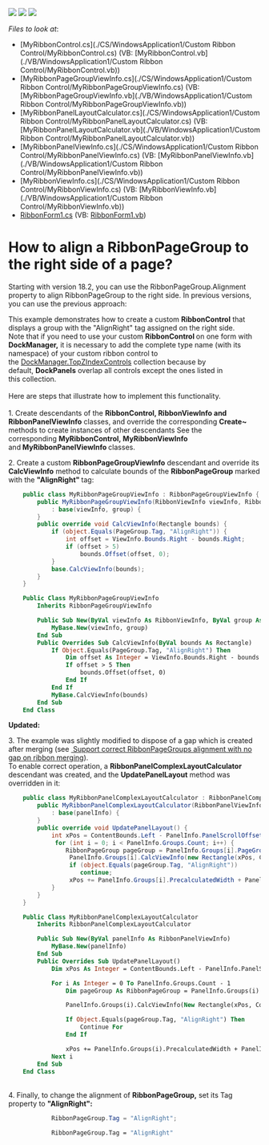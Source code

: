 <!-- default badges list -->
![](https://img.shields.io/endpoint?url=https://codecentral.devexpress.com/api/v1/VersionRange/128616053/10.2.3%2B)
[![](https://img.shields.io/badge/Open_in_DevExpress_Support_Center-FF7200?style=flat-square&logo=DevExpress&logoColor=white)](https://supportcenter.devexpress.com/ticket/details/E2869)
[![](https://img.shields.io/badge/📖_How_to_use_DevExpress_Examples-e9f6fc?style=flat-square)](https://docs.devexpress.com/GeneralInformation/403183)
<!-- default badges end -->
<!-- default file list -->
*Files to look at*:

* [MyRibbonControl.cs](./CS/WindowsApplication1/Custom Ribbon Control/MyRibbonControl.cs) (VB: [MyRibbonControl.vb](./VB/WindowsApplication1/Custom Ribbon Control/MyRibbonControl.vb))
* [MyRibbonPageGroupViewInfo.cs](./CS/WindowsApplication1/Custom Ribbon Control/MyRibbonPageGroupViewInfo.cs) (VB: [MyRibbonPageGroupViewInfo.vb](./VB/WindowsApplication1/Custom Ribbon Control/MyRibbonPageGroupViewInfo.vb))
* [MyRibbonPanelLayoutCalculator.cs](./CS/WindowsApplication1/Custom Ribbon Control/MyRibbonPanelLayoutCalculator.cs) (VB: [MyRibbonPanelLayoutCalculator.vb](./VB/WindowsApplication1/Custom Ribbon Control/MyRibbonPanelLayoutCalculator.vb))
* [MyRibbonPanelViewInfo.cs](./CS/WindowsApplication1/Custom Ribbon Control/MyRibbonPanelViewInfo.cs) (VB: [MyRibbonPanelViewInfo.vb](./VB/WindowsApplication1/Custom Ribbon Control/MyRibbonPanelViewInfo.vb))
* [MyRibbonViewInfo.cs](./CS/WindowsApplication1/Custom Ribbon Control/MyRibbonViewInfo.cs) (VB: [MyRibbonViewInfo.vb](./VB/WindowsApplication1/Custom Ribbon Control/MyRibbonViewInfo.vb))
* [RibbonForm1.cs](./CS/WindowsApplication1/RibbonForm1.cs) (VB: [RibbonForm1.vb](./VB/WindowsApplication1/RibbonForm1.vb))
<!-- default file list end -->
# How to align a RibbonPageGroup to the right side of a page?

<p>Starting with version 18.2, you can use the RibbonPageGroup.Alignment property to align RibbonPageGroup to the right side. In previous versions, you can use the previous approach:</p>

<p>This example demonstrates how to create a custom <strong>RibbonControl</strong> that displays a group with the "AlignRight" tag assigned on the right side.<br>Note that if you need to use your custom <strong>RibbonControl </strong>on one form with <strong>DockManager,</strong> it is necessary to add the complete type name (with its namespace) of your custom ribbon control to the <a href="https://documentation.devexpress.com/#WindowsForms/DevExpressXtraBarsDockingDockManager_TopZIndexControlstopic">DockManager.TopZIndexControls</a> collection because by default, <strong>DockPanels</strong> overlap all controls except the ones listed in this collection.<br><br>Here are steps that illustrate how to implement this functionality.<br><br>1. Create descendants of the <strong>RibbonControl, RibbonViewInfo and RibbonPanelViewInfo</strong> classes, and override the corresponding <strong>Create~</strong> methods to create instances of other descendants See the corresponding <strong>MyRibbonControl, MyRibbonViewInfo</strong> and<strong> MyRibbonPanelViewInfo </strong>classes.</p>
<p>2. Create a custom <strong>RibbonPageGroupViewInfo</strong> descendant<strong> </strong>and override its<strong> CalcViewInfo</strong> method to calculate bounds of the <strong>RibbonPageGroup</strong> marked with the <strong>"AlignRight" </strong>tag:</p>


```cs
    public class MyRibbonPageGroupViewInfo : RibbonPageGroupViewInfo {
        public MyRibbonPageGroupViewInfo(RibbonViewInfo viewInfo, RibbonPageGroup group)
            : base(viewInfo, group) {
        }
        public override void CalcViewInfo(Rectangle bounds) {
            if (object.Equals(PageGroup.Tag, "AlignRight")) {
                int offset = ViewInfo.Bounds.Right - bounds.Right;
                if (offset > 5)
                    bounds.Offset(offset, 0);
            }
            base.CalcViewInfo(bounds);
        }
    } 
```




```vb
    Public Class MyRibbonPageGroupViewInfo
        Inherits RibbonPageGroupViewInfo

        Public Sub New(ByVal viewInfo As RibbonViewInfo, ByVal group As RibbonPageGroup)
            MyBase.New(viewInfo, group)
        End Sub
        Public Overrides Sub CalcViewInfo(ByVal bounds As Rectangle)
            If Object.Equals(PageGroup.Tag, "AlignRight") Then
                Dim offset As Integer = ViewInfo.Bounds.Right - bounds.Right
                If offset > 5 Then
                    bounds.Offset(offset, 0)
                End If
            End If
            MyBase.CalcViewInfo(bounds)
        End Sub
    End Class
```


<p><strong>Updated:</strong></p>
<p>3. The example was slightly modified to dispose of a gap which is created after merging (see <a href="https://www.devexpress.com/Support/Center/p/T111317"> Support correct RibbonPageGroups alignment with no gap on ribbon merging</a>).<br>To enable correct operation, a <strong>RibbonPanelComplexLayoutCalculator</strong> descendant was created, and the <strong>UpdatePanelLayout</strong> method was overridden in it:</p>


```cs
    public class MyRibbonPanelComplexLayoutCalculator : RibbonPanelComplexLayoutCalculator {
        public MyRibbonPanelComplexLayoutCalculator(RibbonPanelViewInfo panelInfo)
            : base(panelInfo) {
        }
        public override void UpdatePanelLayout() {
            int xPos = ContentBounds.Left - PanelInfo.PanelScrollOffset;
             for (int i = 0; i < PanelInfo.Groups.Count; i++) {
                RibbonPageGroup pageGroup = PanelInfo.Groups[i].PageGroup;
                 PanelInfo.Groups[i].CalcViewInfo(new Rectangle(xPos, ContentBounds.Top, PanelInfo.Groups[i].PrecalculatedWidth, ContentBounds.Height));
                 if (object.Equals(pageGroup.Tag, "AlignRight"))
                    continue;
                 xPos += PanelInfo.Groups[i].PrecalculatedWidth + PanelInfo.DefaultIndentBetweenGroups;
            }
        }
    } 
```




```vb
    Public Class MyRibbonPanelComplexLayoutCalculator
        Inherits RibbonPanelComplexLayoutCalculator

        Public Sub New(ByVal panelInfo As RibbonPanelViewInfo)
            MyBase.New(panelInfo)
        End Sub
        Public Overrides Sub UpdatePanelLayout()
            Dim xPos As Integer = ContentBounds.Left - PanelInfo.PanelScrollOffset

            For i As Integer = 0 To PanelInfo.Groups.Count - 1
                Dim pageGroup As RibbonPageGroup = PanelInfo.Groups(i).PageGroup

                PanelInfo.Groups(i).CalcViewInfo(New Rectangle(xPos, ContentBounds.Top, PanelInfo.Groups(i).PrecalculatedWidth, ContentBounds.Height))

                If Object.Equals(pageGroup.Tag, "AlignRight") Then
                    Continue For
                End If

                xPos += PanelInfo.Groups(i).PrecalculatedWidth + PanelInfo.DefaultIndentBetweenGroups
            Next i
        End Sub
    End Class
```


<p><br>4. Finally, to change the alignment of <strong>RibbonPageGroup,</strong> set its Tag property to <strong>"AlignRight":</strong></p>


```cs
            RibbonPageGroup.Tag = "AlignRight";
```




```vb
            RibbonPageGroup.Tag = "AlignRight"
```



<br/>


